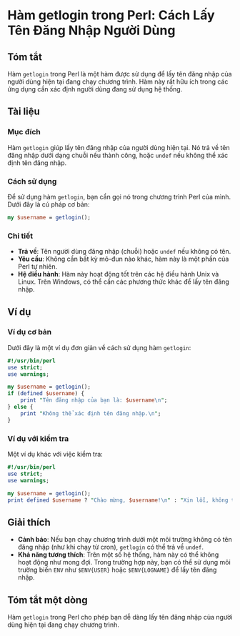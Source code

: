 <!--
Meta Description: # Hàm getlogin trong Perl: Cách Lấy Tên Đăng Nhập Người Dùng ## Tóm tắt Hàm `getlogin` trong Perl là một hàm được sử dụng để lấy tên đăng nhập của ngư...
Meta Keywords: tên, đăng, nhập, hàm, getlogin
-->

# Hàm getlogin trong Perl: Cách Lấy Tên Đăng Nhập Người Dùng

## Tóm tắt
Hàm `getlogin` trong Perl là một hàm được sử dụng để lấy tên đăng nhập của người dùng hiện tại đang chạy chương trình. Hàm này rất hữu ích trong các ứng dụng cần xác định người dùng đang sử dụng hệ thống.

## Tài liệu
### Mục đích
Hàm `getlogin` giúp lấy tên đăng nhập của người dùng hiện tại. Nó trả về tên đăng nhập dưới dạng chuỗi nếu thành công, hoặc `undef` nếu không thể xác định tên đăng nhập.

### Cách sử dụng
Để sử dụng hàm `getlogin`, bạn cần gọi nó trong chương trình Perl của mình. Dưới đây là cú pháp cơ bản:

```perl
my $username = getlogin();
```

### Chi tiết
- **Trả về**: Tên người dùng đăng nhập (chuỗi) hoặc `undef` nếu không có tên.
- **Yêu cầu**: Không cần bất kỳ mô-đun nào khác, hàm này là một phần của Perl tự nhiên.
- **Hệ điều hành**: Hàm này hoạt động tốt trên các hệ điều hành Unix và Linux. Trên Windows, có thể cần các phương thức khác để lấy tên đăng nhập.

## Ví dụ
### Ví dụ cơ bản
Dưới đây là một ví dụ đơn giản về cách sử dụng hàm `getlogin`:

```perl
#!/usr/bin/perl
use strict;
use warnings;

my $username = getlogin();
if (defined $username) {
    print "Tên đăng nhập của bạn là: $username\n";
} else {
    print "Không thể xác định tên đăng nhập.\n";
}
```

### Ví dụ với kiểm tra
Một ví dụ khác với việc kiểm tra:

```perl
#!/usr/bin/perl
use strict;
use warnings;

my $username = getlogin();
print defined $username ? "Chào mừng, $username!\n" : "Xin lỗi, không thể lấy tên đăng nhập.\n";
```

## Giải thích
- **Cảnh báo**: Nếu bạn chạy chương trình dưới một môi trường không có tên đăng nhập (như khi chạy từ cron), `getlogin` có thể trả về `undef`.
- **Khả năng tương thích**: Trên một số hệ thống, hàm này có thể không hoạt động như mong đợi. Trong trường hợp này, bạn có thể sử dụng môi trường biến `ENV` như `$ENV{USER}` hoặc `$ENV{LOGNAME}` để lấy tên đăng nhập.

## Tóm tắt một dòng
Hàm `getlogin` trong Perl cho phép bạn dễ dàng lấy tên đăng nhập của người dùng hiện tại đang chạy chương trình.